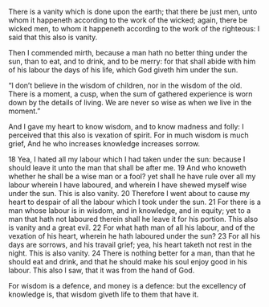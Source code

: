 

There is a vanity which is done upon the earth; that there be just men, unto whom it happeneth according to the work of the wicked; again, there be wicked men, to whom it happeneth according to the work of the righteous: I said that this also is vanity.

Then I commended mirth, because a man hath no better thing under the sun, than to eat, and to drink, and to be merry: for that shall abide with him of his labour the days of his life, which God giveth him under the sun.

“I don’t believe in the wisdom of children, nor in the wisdom of the old. There is a moment, a cusp, when the sum of gathered experience is worn down by the details of living. We are never so wise as when we live in the moment.”

And I gave my heart to know wisdom, and to know madness and folly: I perceived that this also is vexation of spirit.
For in much wisdom is much grief, And he who increases knowledge increases sorrow.

18 Yea, I hated all my labour which I had taken under the sun: because I should leave it unto the man that shall be after me. 19 And who knoweth whether he shall be a wise man or a fool? yet shall he have rule over all my labour wherein I have laboured, and wherein I have shewed myself wise under the sun. This is also vanity. 20 Therefore I went about to cause my heart to despair of all the labour which I took under the sun. 21 For there is a man whose labour is in wisdom, and in knowledge, and in equity; yet to a man that hath not laboured therein shall he leave it for his portion. This also is vanity and a great evil. 22 For what hath man of all his labour, and of the vexation of his heart, wherein he hath laboured under the sun? 23 For all his days are sorrows, and his travail grief; yea, his heart taketh not rest in the night. This is also vanity. 24 There is nothing better for a man, than that he should eat and drink, and that he should make his soul enjoy good in his labour. This also I saw, that it was from the hand of God.

For wisdom is a defence, and money is a defence: but the excellency of knowledge is, that wisdom giveth life to them that have it.
